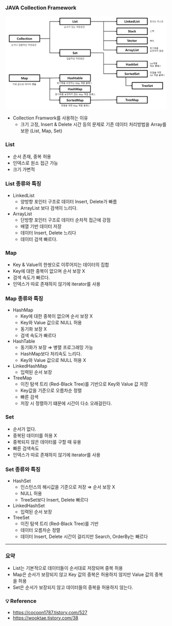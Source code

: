 ### JAVA Collection Framework

![1](../Img/java1.png)

- Collection Framwork를 사용하는 이유
    - 크기 고정, Insert & Delete 시간 등의 문제로 기존 데이터 처리방법을 Array를 보완 (List, Map, Set)

### List

- 순서 존재, 중복 허용
- 인덱스로 원소 접근 가능
- 크기 가변적

### List 종류와 특징

- LinkedList
    - 양방향 포인터 구조로 데이터 Insert, Delete가 빠름
    - ArrayList 보다 검색이 느리다.
- ArrayList
    - 단방향 포인터 구조로 데이터 순차적 접근에 강점
    - 배열 기반 데이터 저장
    - 데이터 Insert, Delete 느리다
    - 데이터 검색 빠르다.

### Map

- Key & Value의 한쌍으로 이루어지는 데이터의 집합
- Key에 대한 중복이 없으며 순서 보장 X
- 검색 속도가 빠르다.
- 인덱스가 따로 존재하지 않기에 iterator를 사용

### Map 종류와 특징

- HashMap
    - Key에 대한 중복이 없으며 순서 보장 X
    - Key와 Value 값으로 NULL 허용
    - 동기화 보장 X
    - 검색 속도가 빠르다
- HashTable
    - 동기화가 보장 ⇒ 병렬 프로그래밍 가능
    - HashMap보다 처리속도 느리다.
    - Key와 Value 값으로 NULL 허용 X
- LinkedHashMap
    - 입력된 순서 보장
- TreeMap
    - 이진 탐색 트리 (Red-Black Tree)를 기반으로 Key와 Value 값 저장
    - Key값을 기준으로 오름차순 정렬
    - 빠른 검색
    - 저장 시 정렬하기 떄문에 시간이 다소 오래걸린다.

### Set

- 순서가 없다.
- 중복된 데이터를 허용 X
- 중복되지 않은 데이터를 구할 때 유용
- 빠른 검색속도
- 인덱스가 따로 존재하지 않기에 iterator를 사용

### Set 종류와 특징

- HashSet
    - 인스턴스의 해시값을 기준으로 저장 ⇒ 순서 보장 X
    - NULL 허용
    - TreeSet보다 Insert, Delete 빠르다
- LinkedHashSet
    - 입력된 순서 보장
- TreeSet
    - 이진 탐색 트리 (Red-Black Tree)를 기반
    - 데이터 오름차순 정렬
    - 데이터 Insert, Delete 시간이 걸리지만 Search, OrderBy는 빠르다

---

### 요약

- List는 기본적으로 데이터들이 순서대로 저장되며 중복 허용
- Map은 순서가 보장되지 않고 Key 값의 중복은 허용하지 않지만 Value 값의 중복을 허용
- Set은 순서가 보장되지 않고 데이터들의 중복을 허용하지 않는다.


### 💡 Reference


- https://cocoon1787.tistory.com/527
- https://wooktae.tistory.com/38